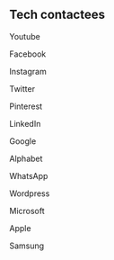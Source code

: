 ## Tech contactees

Youtube

Facebook

Instagram

Twitter

Pinterest

LinkedIn

Google

Alphabet

WhatsApp

Wordpress

Microsoft

Apple

Samsung



